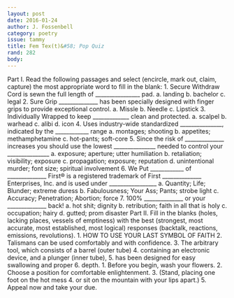 ```yaml
---
layout: post 
date: 2016-01-24
author: J. Fossenbell
category: poetry
issue: tammy
title: Fem Tex(t)&#58; Pop Quiz
rand: 282
body: 
---
```

 Part I. Read the following passages and select (encircle, mark out, claim, capture) the most appropriate word to fill in the blank&#58;    1. Secure Withdraw Cord is sewn the full length of ________________ pad.  a. landing  b. bachelor  c. legal    2. Sure Grip ______________ has been specially designed with finger grips to provide exceptional  control.  a. Missle  b. Needle  c. Lipstick    3. Individually Wrapped to keep _____________ clean and protected.  a. scalpel  b. warhead  c. alibi  d. icon    4. Uses industry-wide standardized _______________, indicated by the ____________ range  a. montages; shooting  b. appetites; methamphetamine  c. hot-pants; soft-core    5. Since the risk of ______________ increases you should use the lowest _______________ needed to  control your _______________  a. exposure; aperture; utter humiliation  b. retaliation; visibility; exposure  c. propagation; exposure; reputation  d. unintentional murder; font size; spiritual involvement    6. We Put ____________ of ______________ First® is a registered trademark of First ______________ Enterprises, Inc. and is used under _________________  a. Quantity; Life; Blunder; extreme duress  b. Fabulousness; Your Ass; Pants; strobe light  c. Accuracy; Penetration; Abortion; force    7. 100% ______________ or your ______________ back!  a. hot shit; dignity  b. retribution; faith in all that is holy  c. occupation; hairy  d. gutted; prom disaster    Part II. Fill in the blanks (holes, lacking places, vessels of emptiness) with the best (strongest, most accurate, most established, most logical) responses (backtalk, reactions, emissions, revolutions).    1. HOW TO USE YOUR LAST SYMBOL OF FAITH    2. Talismans can be used comfortably and with confidence.    3. The arbitrary tool, which consists of a barrel (outer tube)    4. containing an electronic device, and a plunger (inner tube),    5. has been designed for easy swallowing and proper    6. depth.    1. Before you begin, wash your flowers.    2. Choose a position for comfortable enlightenment.    3. (Stand, placing one foot on the hot mess    4. or sit on the mountain with your lips apart.)    5. Appeal now and take your due.  